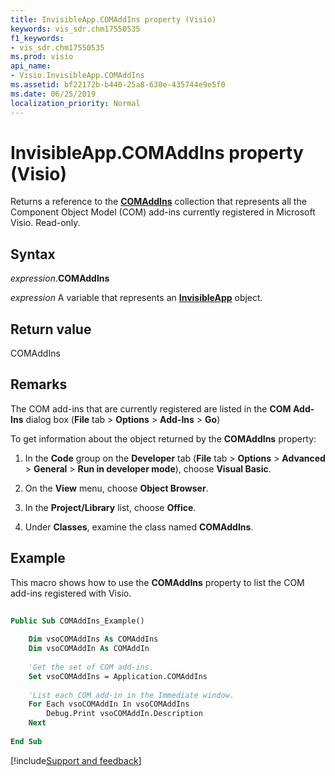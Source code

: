 ```yaml
---
title: InvisibleApp.COMAddIns property (Visio)
keywords: vis_sdr.chm17550535
f1_keywords:
- vis_sdr.chm17550535
ms.prod: visio
api_name:
- Visio.InvisibleApp.COMAddIns
ms.assetid: bf22172b-b440-25a8-630e-435744e9e5f0
ms.date: 06/25/2019
localization_priority: Normal
---
```



# InvisibleApp.COMAddIns property (Visio)

Returns a reference to the **[COMAddIns](office.comaddins.md)** collection that represents all the Component Object Model (COM) add-ins currently registered in Microsoft Visio. Read-only.


## Syntax

_expression_.**COMAddIns**

_expression_ A variable that represents an **[InvisibleApp](Visio.InvisibleApp.md)** object.


## Return value

COMAddIns


## Remarks

The COM add-ins that are currently registered are listed in the **COM Add-Ins** dialog box (**File** tab > **Options** > **Add-Ins** > **Go**)

To get information about the object returned by the **COMAddIns** property:

1. In the **Code** group on the **Developer** tab (**File** tab > **Options** > **Advanced** > **General** > **Run in developer mode**), choose **Visual Basic**.
    
2. On the **View** menu, choose **Object Browser**.
    
3. In the **Project/Library** list, choose **Office**.
    
4. Under **Classes**, examine the class named **COMAddIns**.
    

## Example

This macro shows how to use the **COMAddIns** property to list the COM add-ins registered with Visio.

```vb
 
Public Sub COMAddIns_Example()  
 
    Dim vsoCOMAddIns As COMAddIns  
    Dim vsoCOMAddIn As COMAddIn  
 
    'Get the set of COM add-ins.  
    Set vsoCOMAddIns = Application.COMAddIns  
 
    'List each COM add-in in the Immediate window. 
    For Each vsoCOMAddIn In vsoCOMAddIns  
        Debug.Print vsoCOMAddIn.Description  
    Next 
 
End Sub
```

[!include[Support and feedback](~/includes/feedback-boilerplate.md)]